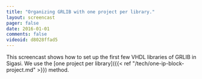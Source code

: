 ```yaml
---
title: "Organizing GRLIB with one project per library."
layout: screencast 
pager: false
date: 2016-01-01
comments: false
videoid: d8028ffad5
---
```


This screencast shows how to set up the first few VHDL libraries of GRLIB in Sigasi. We use the [one project per library]({{< ref "/tech/one-ip-block-project.md" >}}) method.
